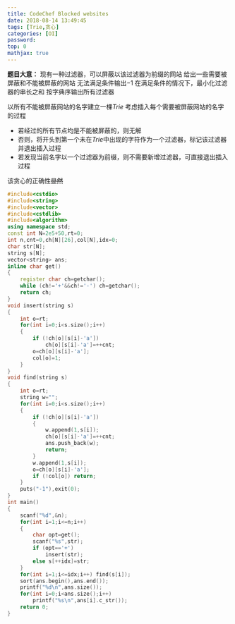 ```yaml
---
title: CodeChef Blocked websites
date: 2018-08-14 13:49:45
tags: [Trie,贪心]
categories: [OI]
password:
top: 0
mathjax: true
---
```

**题目大意：**
现有一种过滤器，可以屏蔽以该过滤器为前缀的网站
给出一些需要被屏蔽和不能被屏蔽的网站
无法满足条件输出$-1$
在满足条件的情况下，最小化过滤器的串长之和
按字典序输出所有过滤器


以所有不能被屏蔽网站的名字建立一棵$Trie$
考虑插入每个需要被屏蔽网站的名字的过程
- 若经过的所有节点均是不能被屏蔽的，则无解
- 否则，将开头到第一个未在$Trie$中出现的字符作为一个过滤器，标记该过滤器并退出插入过程
- 若发现当前名字以一个过滤器为前缀，则不需要新增过滤器，可直接退出插入过程

该贪心的正确性~~显然~~
<!--more-->
```c++
#include<cstdio>
#include<string>
#include<vector>
#include<cstdlib>
#include<algorithm>
using namespace std;
const int N=2e5+50,rt=0;
int n,cnt=0,ch[N][26],col[N],idx=0;
char str[N];
string s[N];
vector<string> ans;
inline char get()
{
    register char ch=getchar();
    while (ch!='+'&&ch!='-') ch=getchar();
    return ch;
}
void insert(string s)
{
    int o=rt;
    for(int i=0;i<s.size();i++)
    {
        if (!ch[o][s[i]-'a'])
            ch[o][s[i]-'a']=++cnt;
        o=ch[o][s[i]-'a'];
        col[o]=1;
    }
}
void find(string s)
{
    int o=rt;
    string w="";
    for(int i=0;i<s.size();i++)
    {
        if (!ch[o][s[i]-'a'])
        {
            w.append(1,s[i]);
            ch[o][s[i]-'a']=++cnt;
            ans.push_back(w);
            return;
        }
        w.append(1,s[i]);
        o=ch[o][s[i]-'a']; 
        if (!col[o]) return;
    }
    puts("-1"),exit(0);
}
int main()
{
    scanf("%d",&n);
    for(int i=1;i<=n;i++)
    {
        char opt=get();
        scanf("%s",str);
        if (opt=='+') 
            insert(str);
        else s[++idx]=str;
    }
    for(int i=1;i<=idx;i++) find(s[i]);
    sort(ans.begin(),ans.end());
    printf("%d\n",ans.size());
    for(int i=0;i<ans.size();i++)
        printf("%s\n",ans[i].c_str());
    return 0;
}
```

